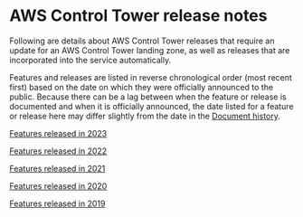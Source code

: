 # AWS Control Tower release notes<a name="release-notes"></a>

Following are details about AWS Control Tower releases that require an update for an AWS Control Tower landing zone, as well as releases that are incorporated into the service automatically\. 

Features and releases are listed in reverse chronological order \(most recent first\) based on the date on which they were officially announced to the public\. Because there can be a lag between when the feature or release is documented and when it is officially announced, the date listed for a feature or release here may differ slightly from the date in the [Document history](doc-history.md)\.

[Features released in 2023](2023-all.md)

[Features released in 2022](2022-all.md)

[Features released in 2021](2021-all.md) 

[Features released in 2020](January-June-2020.md)

[Features released in 2019](January-December-2019.md)